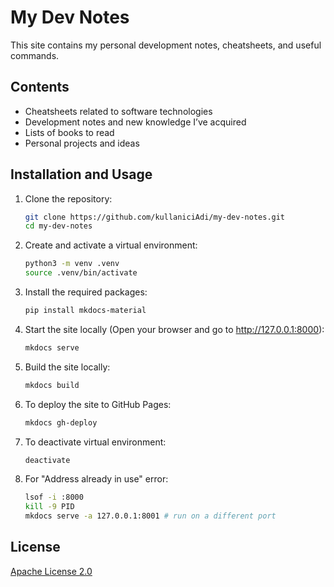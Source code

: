 # My Dev Notes

This site contains my personal development notes, cheatsheets, and useful commands.

## Contents

- Cheatsheets related to software technologies
- Development notes and new knowledge I’ve acquired
- Lists of books to read
- Personal projects and ideas

## Installation and Usage

1. Clone the repository:
   ```bash
   git clone https://github.com/kullaniciAdi/my-dev-notes.git
   cd my-dev-notes
   ```

2. Create and activate a virtual environment:
   ```bash
   python3 -m venv .venv
   source .venv/bin/activate
    ```

3. Install the required packages:
   ```bash
   pip install mkdocs-material
   ```

4. Start the site locally (Open your browser and go to http://127.0.0.1:8000):
   ```bash
   mkdocs serve
   ```

5. Build the site locally:
   ```bash
   mkdocs build
   ```

6. To deploy the site to GitHub Pages:
   ```bash
   mkdocs gh-deploy
   ```

7. To deactivate virtual environment:
   ```bash
   deactivate
   ```

8. For "Address already in use" error:
   ```bash
   lsof -i :8000
   kill -9 PID
   mkdocs serve -a 127.0.0.1:8001 # run on a different port
   ```

## License

[Apache License 2.0](https://github.com/ozlmulg/my-dev-notes/blob/master/LICENSE)